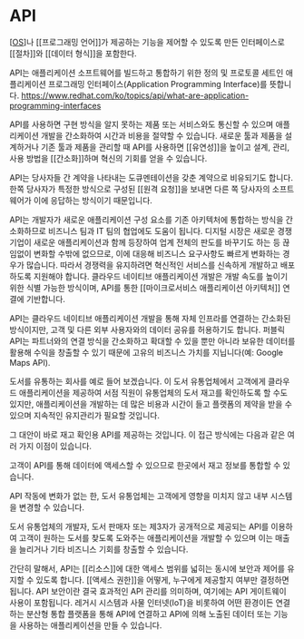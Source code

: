 # API


[[OS]]나 [[프로그래밍 언어]]가 제공하는 기능을 제어할 수 있도록 만든 인터페이스로 [[절차]]와 [[데이터 형식]]을 포함한다.

API는 애플리케이션 소프트웨어를 빌드하고 통합하기 위한 정의 및 프로토콜 세트인 애플리케이션 프로그래밍 인터페이스(Application Programming Interface)를 뜻합니다. https://www.redhat.com/ko/topics/api/what-are-application-programming-interfaces

API를 사용하면 구현 방식을 알지 못하는 제품 또는 서비스와도 통신할 수 있으며 애플리케이션 개발을 간소화하여 시간과 비용을 절약할 수 있습니다. 새로운 툴과 제품을 설계하거나 기존 툴과 제품을 관리할 때 API를 사용하면 [[유연성]]을 높이고 설계, 관리, 사용 방법을 [[간소화]]하며 혁신의 기회를 얻을 수 있습니다.

API는 당사자들 간 계약을 나타내는 도큐멘테이션을 갖춘 계약으로 비유되기도 합니다. 한쪽 당사자가 특정한 방식으로 구성된 [[원격 요청]]을 보내면 다른 쪽 당사자의 소프트웨어가 이에 응답하는 방식이기 때문입니다.

API는 개발자가 새로운 애플리케이션 구성 요소를 기존 아키텍처에 통합하는 방식을 간소화하므로 비즈니스 팀과 IT 팀의 협업에도 도움이 됩니다. 디지털 시장은 새로운 경쟁 기업이 새로운 애플리케이션과 함께 등장하여 업계 전체의 판도를 바꾸기도 하는 등 끊임없이 변화할 수밖에 없으므로, 이에 대응해 비즈니스 요구사항도 빠르게 변화하는 경우가 많습니다. 따라서 경쟁력을 유지하려면 혁신적인 서비스를 신속하게 개발하고 배포하도록 지원해야 합니다. 클라우드 네이티브 애플리케이션 개발은 개발 속도를 높이기 위한 식별 가능한 방식이며, API를 통한 [[마이크로서비스 애플리케이션 아키텍처]] 연결에 기반합니다.

API는 클라우드 네이티브 애플리케이션 개발을 통해 자체 인프라를 연결하는 간소화된 방식이지만, 고객 및 다른 외부 사용자와의 데이터 공유를 허용하기도 합니다. 퍼블릭 API는 파트너와의 연결 방식을 간소화하고 확대할 수 있을 뿐만 아니라 보유한 데이터를 활용해 수익을 창출할 수 있기 때문에 고유의 비즈니스 가치를 지닙니다(예: Google Maps API).

도서를 유통하는 회사를 예로 들어 보겠습니다. 이 도서 유통업체에서 고객에게 클라우드 애플리케이션을 제공하여 서점 직원이 유통업체의 도서 재고를 확인하도록 할 수도 있지만, 애플리케이션을 개발하는 데 많은 비용과 시간이 들고 플랫폼의 제약을 받을 수 있으며 지속적인 유지관리가 필요할 것입니다.

그 대안이 바로 재고 확인용 API를 제공하는 것입니다. 이 접근 방식에는 다음과 같은 여러 가지 이점이 있습니다.

고객이 API를 통해 데이터에 액세스할 수 있으므로 한곳에서 재고 정보를 통합할 수 있습니다.

API 작동에 변화가 없는 한, 도서 유통업체는 고객에게 영향을 미치지 않고 내부 시스템을 변경할 수 있습니다.

도서 유통업체의 개발자, 도서 판매자 또는 제3자가 공개적으로 제공되는 API를 이용하여 고객이 원하는 도서를 찾도록 도와주는 애플리케이션을 개발할 수 있으며 이는 매출을 늘리거나 기타 비즈니스 기회를 창출할 수 있습니다.

간단히 말해서, API는 [[리소스]]에 대한 액세스 범위를 넓히는 동시에 보안과 제어를 유지할 수 있도록 합니다. [[액세스 권한]]을 어떻게, 누구에게 제공할지 여부만 결정하면 됩니다. API 보안이란 결국 효과적인 API 관리를 의미하며, 여기에는 API 게이트웨이 사용이 포함됩니다. 레거시 시스템과 사물 인터넷(IoT)을 비롯하여 어떤 환경이든 연결하는 분산형 통합 플랫폼을 통해 API에 연결하고 API에 의해 노출된 데이터 또는 기능을 사용하는 애플리케이션을 만들 수 있습니다.


[//begin]: # "Autogenerated link references for markdown compatibility"
[OS]: OS "OS"
[//end]: # "Autogenerated link references"